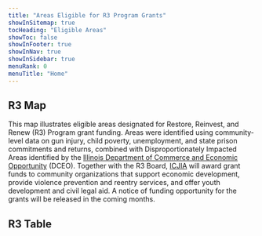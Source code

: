 ```yaml
---
title: "Areas Eligible for R3 Program Grants"
showInSitemap: true
tocHeading: "Eligible Areas"
showToc: false
showInFooter: true
showInNav: true
showInSidebar: true
menuRank: 0
menuTitle: "Home"
---
```


<QuickNav></QuickNav>

## R3 Map

This map illustrates eligible areas designated for Restore, Reinvest, and Renew (R3) Program grant funding. Areas were identified using community-level data on gun injury, child poverty, unemployment, and state prison commitments and returns, combined with Disproportionately Impacted Areas identified by the [Illinois Department of Commerce and Economic Opportunity](https://www2.illinois.gov/dceo/Pages/default.aspx) (DCEO). Together with the R3 Board, [ICJIA](https://icjia.illinois.gov) will award grant funds to community organizations that support economic development, provide violence prevention and reentry services, and offer youth development and civil legal aid. A notice of funding opportunity for the grants will be released in the coming months.

## R3 Table
